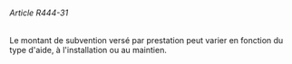 ###### Article R444-31

Le montant de subvention versé par prestation peut varier en fonction du type d'aide, à l'installation ou au maintien.

